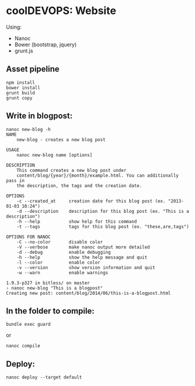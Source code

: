 # coolDEVOPS: Website

Using:

- Nanoc
- Bower (bootstrap, jquery)
- grunt.js

## Asset pipeline

```  
npm install
bower install
grunt build
grunt copy
```

## Write in blogpost:
```
nanoc new-blog -h
NAME
    new-blog - creates a new blog post

USAGE
    nanoc new-blog name [options]

DESCRIPTION
    This command creates a new blog post under
    content/blog/{year}/{month}/example.html. You can additionally pass in
    the description, the tags and the creation date.

OPTIONS
    -c --created_at     creation date for this blog post (ex. "2013-01-03 10:24")
    -d --description    description for this blog post (ex. "This is a description")
    -h --help           show help for this command
    -t --tags           tags for this blog post (ex. "these,are,tags")

OPTIONS FOR NANOC
    -C --no-color       disable color
    -V --verbose        make nanoc output more detailed
    -d --debug          enable debugging
    -h --help           show the help message and quit
    -l --color          enable color
    -v --version        show version information and quit
    -w --warn           enable warnings

1.9.3-p327 in bitless/ on master
› nanoc new-blog "This is a blogpost"
Creating new post: content/blog/2014/06/this-is-a-blogpost.html
```

## In the folder to compile:

    bundle exec guard

or

    nanoc compile

## Deploy:

    nanoc deploy --target default
